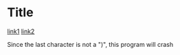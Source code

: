 # Title

[link1](https://something.com)
[link2](some-thing.html)

Since the last character is not a ")", this program will crash
